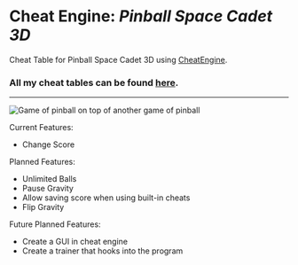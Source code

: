 # Cheat Engine: *Pinball Space Cadet 3D*
Cheat Table for Pinball Space Cadet 3D using [CheatEngine](https://www.cheatengine.org).

### All my cheat tables can be found [here](https://github.com/CountDer3k/Cheat-Engine-Projects).
---------

![Game of pinball on top of another game of pinball](https://upload.wikimedia.org/wikipedia/en/thumb/4/45/Space_Cadet_Pinball%2C_Visual_Comparison_of_Full_Tilt_and_Windows_XP_versions.png/300px-Space_Cadet_Pinball%2C_Visual_Comparison_of_Full_Tilt_and_Windows_XP_versions.png)

Current Features:
  * Change Score
  
Planned Features:
  * Unlimited Balls
  * Pause Gravity
  * Allow saving score when using built-in cheats
  * Flip Gravity
  
Future Planned Features:
 * Create a GUI in cheat engine
 * Create a trainer that hooks into the program
